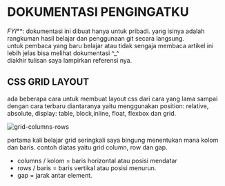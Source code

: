 # DOKUMENTASI PENGINGATKU
_FYI_**: dokumentasi ini dibuat hanya untuk pribadi. yang isinya adalah rangkuman hasil belajar dan penggunaan git secara langsung.  
untuk pembaca yang baru belajar atau tidak sengaja membaca artikel ini lebih jelas bisa melihat dokumentasi ^_^  
diakhir tulisan saya lampirkan referensi nya.

## CSS GRID LAYOUT

ada beberapa cara untuk membuat layout css dari cara yang lama sampai dengan cara terbaru diantaranya yaitu menggunakan position: relative, absolute, display: table, block,inline, float, flexbox dan grid.

![grid-columns-rows](https://user-images.githubusercontent.com/11481712/52266529-380a1300-2969-11e9-945f-ea0e4855029f.gif)

pertama kali belajar grid seringkali saya bingung menentukan mana kolom dan baris. contoh diatas yaitu grid column, row dan gap.
- columns / kolom = baris horizontal atau posisi mendatar
- rows / baris    = baris vertikal atau posisi menurun.
- gap             = jarak antar element.

